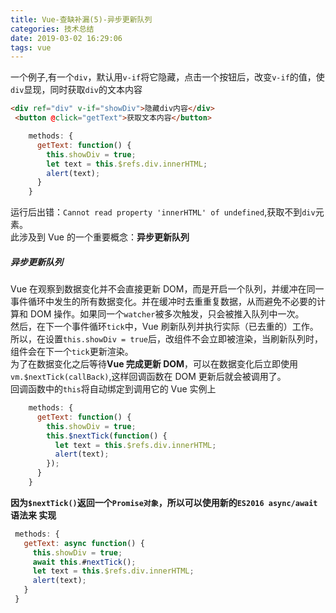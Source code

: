 ```yaml
---
title: Vue-查缺补漏(5)-异步更新队列
categories: 技术总结
date: 2019-03-02 16:29:06
tags: vue
---
```


一个例子,有一个`div`，默认用`v-if`将它隐藏，点击一个按钮后，改变`v-if`的值，使`div`显现，同时获取`div`的文本内容

```HTML
<div ref="div" v-if="showDiv">隐藏div内容</div>
 <button @click="getText">获取文本内容</button>
```

```javaScript
    methods: {
      getText: function() {
        this.showDiv = true;
        let text = this.$refs.div.innerHTML;
        alert(text);
      }
    }
```

运行后出错：`Cannot read property 'innerHTML' of undefined`,获取不到`div`元素。  
此涉及到 Vue 的一个重要概念：**异步更新队列**

##### 异步更新队列

Vue 在观察到数据变化并不会直接更新 DOM，而是开启一个队列，并缓冲在同一事件循环中发生的所有数据变化。并在缓冲时去重重复数据，从而避免不必要的计算和 DOM 操作。如果同一个`watcher`被多次触发，只会被推入队列中一次。  
然后，在下一个事件循环`tick`中，Vue 刷新队列并执行实际（已去重的）工作。  
所以，在设置`this.showDiv = true`后，改组件不会立即被渲染，当刷新队列时，组件会在下一个`tick`更新渲染。  
为了在数据变化之后等待**Vue 完成更新 DOM**，可以在数据变化后立即使用`vm.$nextTick(callBack)`,这样回调函数在 DOM 更新后就会被调用了。  
回调函数中的`this`将自动绑定到调用它的 Vue 实例上

```javaScript
    methods: {
      getText: function() {
        this.showDiv = true;
        this.$nextTick(function() {
          let text = this.$refs.div.innerHTML;
          alert(text);
        });
      }
    }
```

**因为`$nextTick()`返回一个`Promise对象`，所以可以使用新的`ES2016 async/await` 语法来 实现**

```javaScript
 methods: {
   getText: async function() {
     this.showDiv = true;
     await this.#nextTick();
     let text = this.$refs.div.innerHTML;
     alert(text);
   }
 }
```
